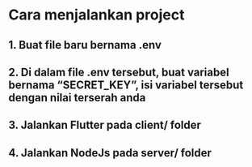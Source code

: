 # Cara menjalankan project

## 1. Buat file baru bernama .env
## 2. Di dalam file .env tersebut, buat variabel bernama “SECRET_KEY”, isi variabel tersebut dengan nilai terserah anda
## 3. Jalankan Flutter pada client/ folder
## 4. Jalankan NodeJs pada server/ folder
